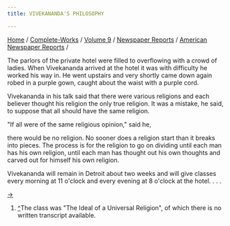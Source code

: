 ```yaml
---
title: VIVEKANANDA'S PHILOSOPHY

---
```



[Home](../../../../index.htm) /
[Complete-Works](../../../complete_works.htm) / [Volume
9](../../volume_9_contents.htm) / [Newspaper
Reports](../newspaper_reports_contents.htm) / [American Newspaper
Reports](american_newspaper_contents.htm) /

 The parlors of the private hotel were filled to
overflowing with a crowd of ladies. When Vivekananda arrived at the
hotel it was with difficulty he worked his way in. He went upstairs and
very shortly came down again robed in a purple gown, caught about the
waist with a purple cord.

Vivekananda in his talk said that there were various religions and each
believer thought his religion the only true religion. It was a mistake,
he said, to suppose that all should have the same religion.

"If all were of the same religious opinion," said he,

there would be no religion. No sooner does a religion start than it
breaks into pieces. The process is for the religion to go on dividing
until each man has his own religion, until each man has thought out his
own thoughts and carved out for himself his own religion.

Vivekananda will remain in Detroit about two weeks and will give classes
every morning at 11 o'clock and every evening at 8 o'clock at the hotel.
. . .

[→](44_news_tribune_mar_16_1896.htm)



1.  [^](#fn1_1)The class was "The Ideal of a Universal Religion", of
    which there is no written transcript available.
